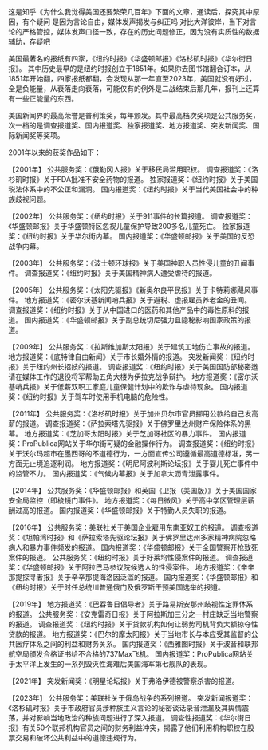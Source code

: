 这是知乎《为什么我觉得美国还要繁荣几百年》下面的文章，通读后，探究其中原因，有个疑问
是因为言论自由，媒体发声揭发与纠正吗
对比大洋彼岸，当下对言论的严格管控，媒体发声口径一致，存在的历史问题修正，因为没有实质性的数据辅助，存疑吧

美国最著名的报纸有四家，《纽约时报》《华盛顿邮报》《洛杉矶时报》《华尔街日报》。
其中历史最早的是纽约时报创立于1851年。如果你去图书馆翻合订本，从1851年开始翻，四家报纸都翻，会发现从那一年直至2023年，美国就没有好过，全是负能量，从衰落走向衰落，可能仅有的例外是二战结束后那几年，报刊上还算有一些正能量的东西。 

美国新闻界的最高荣誉是普利策奖，每年颁发。其中最高档次奖项是公共服务奖，次一档的是调查报道奖、国内报道奖、独家报道奖、地方报道奖、突发新闻奖、国际新闻奖等奖项。 

2001年以来的获奖作品如下： 

【2001年】 
公共服务奖：《俄勒冈人报》关于移民局滥用职权。 
调查报道奖：《洛杉矶时报》关于FDA批准不安全药物的报道。 
独家报道奖：《纽约时报》关于美国税法体系中的不公正和漏洞。 
国内报道奖：《纽约时报》关于当代美国社会中的种族歧视问题。 

【2002年】 
公共服务奖：《纽约时报》关于911事件的长篇报道。 
调查报道奖：《华盛顿邮报》关于华盛顿特区忽视儿童保护导致200多名儿童死亡。 
独家报道奖：《纽约时报》关于华尔街内幕。 
国内报道奖：《华盛顿邮报》关于美国的反恐战争内幕。 

【2003年】 
公共服务奖：《波士顿环球报》关于美国神职人员性侵儿童的丑闻事件。 
调查报道奖：《纽约时报》关于美国精神病人遭受虐待的报道。 

【2005年】 
公共服务奖：《太阳先驱报》《新奥尔良平民报》关于卡特莉娜飓风事件。 
地方报道奖：《密尔沃基新闻哨兵报》关于避税、虚报雇员养老金的丑闻。 
调查报道奖：《纽约时报》关于从中国进口的医药和其他产品中的毒性原料的报道。 
国内报道奖：《华盛顿邮报》关于副总统切尼强力且隐秘影响国家政策的报道。 

【2009年】 
公共服务奖：《拉斯维加斯太阳报》关于建筑工地伤亡事故的报道。 
地方报道奖：《底特律自由新闻》关于市长婚外情的报道。 
突发新闻奖：《纽约时报》关于纽约州长招妓的报道。 
调查报道奖：《纽约时报》关于美国国防部秘密邀请在媒体工作的退役将军帮助五角大楼为伊拉克战争辩护。 
地方报道奖：《密尔沃基哨兵报》关于低薪双职工家庭儿童保健计划中的欺诈与虐待现象。 
国内报道奖：《纽约时报》关于驾车时使用手机电脑的危险性。 

【2011年】 
公共服务奖：《洛杉矶时报》关于加州贝尔市官员挪用公款给自己发高薪的报道。 
调查报道奖：《萨拉索塔先驱报》关于佛罗里达州财产保险体系的黑幕。 
地方报道奖：《芝加哥太阳时报》关于芝加哥社区的暴力事件。 
国内报道奖：ProPublica网站关于华尔街可疑的金融操作行为。 
调查报道奖：《纽约时报》关于沃尔玛超市在墨西哥的不道德行为，一方面宣传公司遵循最高道德标准，另一方面无止境追逐利润。 
地方报道奖：《明尼阿波利斯论坛报》关于婴儿死亡事件中的监管不力。 
国内报道奖：《气候内幕报》关于加拿大沥青泄露事件。 

【2014年】 
公共服务奖：《华盛顿邮报》和英国《卫报（美国版）》关于美国国家安全局监控（即棱镜门事件》。 
地方报道奖：《每日微风》关于高中学区管理层薪酬过高的报道。 
国内报道奖：《华盛顿邮报》关于特勤人员失职的报道。 

【2016年】 
公共服务奖：美联社关于美国企业雇用东南亚奴工的报道。 
调查报道奖：《坦帕湾时报》和《萨拉索塔先驱论坛报》关于佛罗里达州多家精神病院忽略病人和暴力事件频发的报道。 
国内报道奖：《华盛顿邮报》关于全国警察开枪致死案件的报道。 
公共服务奖：《纽约时报》关于好莱坞性侵案件的报道。 
调查报道奖：《华盛顿邮报》关于阿拉巴马参议院候选人的性侵案件。 
地方报道奖：《辛辛那提探寻者报》关于辛辛那提海洛因泛滥的报道。 
国内报道奖：《华盛顿邮报》和《纽约时报》关于时任总统川普通俄门及俄罗斯干预美国选举的报道。 

【2019年】 
地方报道奖：《巴吞鲁日倡导者》关于路易斯安那州歧视性定罪体系的报道。 
公共服务奖：《安克雷奇日报》关于阿拉斯加三分之一村庄缺乏当地警察的报道。 
调查报道奖：《纽约时报》关于贷款机构如何让弱势司机背负大额掠夺性贷款的报道。 
地方报道奖：《巴尔的摩太阳报》关于当地市长与本应受其监督的公共医疗体系之间的利益和财务关系。 
国内报道奖：《西雅图时报》关于波音和联邦航空局颁发合格证书给不合格的737Max飞机。 
国内报道奖：ProPublica网站关于太平洋上发生的一系列毁灭性海难后美国海军第七舰队的表现。 

【2021年】 
突发新闻奖：《明星论坛报》关于弗洛伊德被警察杀害的报道。 

【2023年】 
公共服务奖：美联社关于俄乌战争的系列报道。 
突发新闻报道奖：《洛杉矶时报》关于市政府官员涉种族主义言论的秘密谈话录音泄漏及其舆情震荡，并对影响当地政治的种族问题进行了深入报道。 
调查性报道奖：《华尔街日报》有关50个联邦机构官员之间的财务利益冲突，揭露了他们利用机构职权在股票交易和破坏公共利益中的道德违规行为。 